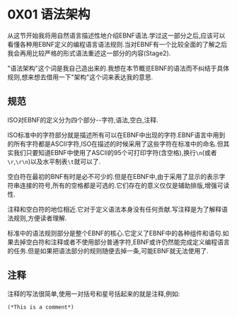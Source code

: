# 0X01 语法架构

从这节开始我将用自然语言描述性地介绍EBNF语法.学过这一部分之后,应该可以看懂各种用EBNF定义的编程语言语法规则.当对EBNF有一个比较全面的了解之后我会再用比较严格的形式语法重述这一部分的内容(Stage2).

"语法架构"这个词是我自己造出来的.我想在本节概览EBNF的语法而不纠结于具体规则,想来想去借用一下"架构"这个词来表达我的意思.

## 规范

ISO对EBNF的定义分为四个部分--字符,语法,空白,注释.

ISO标准中的字符部分就是描述所有可以在EBNF中出现的字符.EBNF语言中用到的所有字符都是ASCII字符,ISO在描述的时候采用了这些字符在标准中的命名.但其实我们只要知道EBNF中使用了ASCII的95个可打印字符(含空格),换行`\n`(或者`\r`,`\r\n`)以及水平制表`\t`就可以了.

空白符在最初的BNF有时是必不可少的.但是在EBNF中,由于采用了显示的表示字符串连接的符号,所有的空格都是可选的.它们存在的意义仅仅是辅助排版,增强可读性.

注释和空白符的地位相近.它对于定义语法本身没有任何贡献.写注释是为了解释语法规则,方便读者理解.

标准中的语法规则部分是整个EBNF的核心.它定义了EBNF中的各种组件和语句.如果去掉空白符和注释或者不使用部分普通字符,EBNF或许仍然能完成定义编程语言的任务.但是如果把语法部分的规则随便去掉一条,可能EBNF就无法使用了.

## 注释

注释的写法很简单,使用一对括号和星号括起来的就是注释,例如:

```EBNF
(*This is a comment*)
```